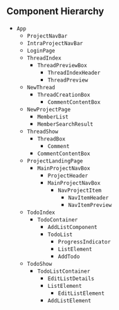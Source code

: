 ## Component Hierarchy

* `App`
  * `ProjectNavBar`
  * `IntraProjectNavBar`
  * `LoginPage`
  * `ThreadIndex`
    * `ThreadPreviewBox`
      * `ThreadIndexHeader`
      * `ThreadPreview`
  * `NewThread`
    * `ThreadCreationBox`
      * `CommentContentBox`
  * `NewProjectPage`
    * `MemberList`
    * `MemberSearchResult`
  * `ThreadShow`
    * `ThreadBox`
      * `Comment`
    * `CommentContentBox`
  * `ProjectLandingPage`
    * `MainProjectNavBox`
      * `ProjectHeader`
      * `MainProjectNavBox`
        * `NavProjectItem`
          * `NavItemHeader`
          * `NavItemPreview`
  * `TodoIndex`
    * `TodoContainer`
      * `AddListComponent`
      * `TodoList`
        * `ProgressIndicator`
        * `ListElement`
        * `AddTodo`
  * `TodoShow`
    * `TodoListContainer`
      * `EditListDetails`
      * `ListElement`
        * `EditListElement`
      * `AddListElement`
      
